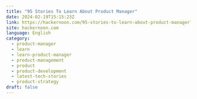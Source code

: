 ```yaml
---
title: "95 Stories To Learn About Product Manager"
date: 2024-02-19T15:15:23Z
link: https://hackernoon.com/95-stories-to-learn-about-product-manager?source=rss&utm_medium=RSS&utm_source=news.12bit.vn
site: hackernoon.com
language: English
category:
  - product-manager
  - learn
  - learn-product-manager
  - product-management
  - product
  - product-development
  - latest-tech-stories
  - product-strategy
draft: false
---
```

